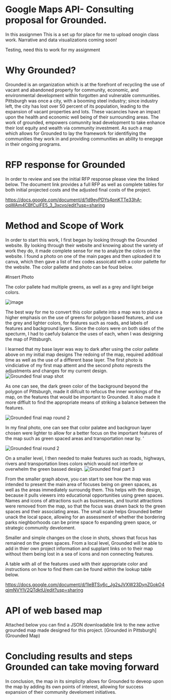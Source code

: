 # Google Maps API- Consulting proposal for Grounded. 

In this assignmen
This is a set up for place for me to upload onogin class work. Narrative and data visualizations coming soon!


Testing, need this to work for my assignment



# Why Grounded?
Grounded is an organization which is at the forefront of recycling the use of vacant and abandoned property for community, economic, and environmental development within forgotten and vulnerable communities. Pittsburgh was once a city, with a booming steel industry; since industry left, the city has lost over 50 percent of its population, leading to the expansion of vacant properties and lots. These vacancies have an impact upon the health and economic well being of their surrounding areas. The work of grounded, empowers comunnity lead development to take enhance their lost equity and wealth via community investment. As such a map which allows for Grounded to lay the framework for identifiying the communities they work in and providing communities an ability to enegage in their ongoing programs.


# RFP response for Grounded
In order to review and see the initial RFP response please view the linked below. The document link provides a full RFP as well as complete tables for both initial projected costs and the adjusted final costs of the project. 

https://docs.google.com/document/d/1d9eyPDYs4pnKTTe33hA-oqWAm4CBfCuIFE5_3_3xcvo/edit?usp=sharing


# Method and Scope of Work

In order to start this work, I first began by looking through the Grounded website. By looking through their website and knowing about the variety of work they do, it made complete sense for me to analyze the colors on the website. I found a photo on one of the main pages and then uploaded it to canva, which then gave a list of hex codes assoicatd with a color pallette for the website.  The color pallette and photo can be foud below. 

#Insert Photo

The color pallete had multiple greens, as well as a grey and light beige colors. 

![image](https://user-images.githubusercontent.com/123436415/228132490-2dcc79aa-d16e-4f21-8154-106dbbde23d2.png)

The best way for me to convert this color pallete into a map was to place a higher emphasis on the use of greens for polygon based features, and use the grey and lighter colors, for features such as roads, and labels of features and background layers. Since the colors were on both sides of the specturm, I had to caefuly balance the uses of each, when I was designing the map of Pittsburgh. 

I learned that my base layer was way to dark after using the color pallete above on my initial map designs The redoing of the map, required additioal time as well as the use of a different base layer. The first photo is vindiciative of my first map attemt and the second photo represts the adjustments and changes for my current design. 
![Grounded final snap shot](https://user-images.githubusercontent.com/123436415/228133437-5fcf2fa4-d1c3-4f81-bdbd-0e61a1e5984b.jpg)

As one can see, the dark green color of the background beyond the polygon of Pittsburgh, made it diifcult to refocus the inner workings of the map, on the features that would be important to Grounded.  It also made it more diffiult to find the appropriate means of striking a balance between the features. 

![Grounded final map round 2](https://user-images.githubusercontent.com/123436415/228137489-288bc70a-87a0-4330-8952-69306df74384.jpg)


In my final photo, one can see that color palatee and backgroun layer chosen were lighter to allow for a better focus on the important features of the map such as green spaced areas and transportation near by. '

![Grounded final round 2 ](https://user-images.githubusercontent.com/123436415/228137734-f34f4132-128d-4b9d-8b9f-97108a24e938.jpg)

On a smaller level, I then needed to make features such as roads, highways, rivers and transportation lines colors which would not interfere or overwhelm the green bassed design. 
![Grounded final part 3](https://user-images.githubusercontent.com/123436415/228138895-4724cc41-cfbd-4ff9-8b87-ec20764040d2.jpg)

From the smaller graph above, you can start to see how the map was intended to present the main area of focuses being on green spaces, as well as the areas immediately surroundg them.  This helps with the design, because it pulls viewers into educational opportunities using green spaces. Names and icons of attractions such as businesses,  and tourist attractions were removed from the map, so that the focus was drawn back to the green spaces and their associating areas. The small scale helps Grounded better unack the local space, allowing for an assessment of whether the bordering parks nieghborhoods can be prime space fo expanding  green space, or strategic community develoment. 


Smaller and simple changes on the close in shots, shows that focus has remained on the green spaces. From a local level, Grounded will be able to add in thier own project information and supplant links on to their map without them being lost in a sea of icons and non connecting features. 



A table with all of the features used with their appropriate color and instructions on how to find them can be found within the lookup table below.

https://docs.google.com/document/d/1IeBTSy6c_Jg2sJVXW23DynZGokO4qjmNVYlV2QTdktU/edit?usp=sharing


# API of web based map
Attached below you can find a JSON downloadable link to the new active grounded map made designed for this project. 
[Grounded in Pittsburgh](Grounded Map)




# Concluding results and steps Grounded can take moving forward

In conclusion, the map in its simplicity allows for Grounded to deveop upon the map by adding its own points of interest, allowing for success expansion of their community develoment initiatives. 

